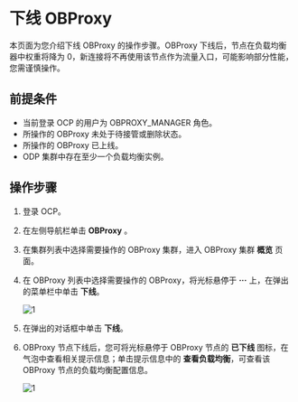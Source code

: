 # 下线 OBProxy

本页面为您介绍下线 OBProxy 的操作步骤。OBProxy 下线后，节点在负载均衡器中权重将降为 0，新连接将不再使用该节点作为流量入口，可能影响部分性能，您需谨慎操作。

## 前提条件

* 当前登录 OCP 的用户为 OBPROXY_MANAGER 角色。
* 所操作的 OBProxy 未处于待接管或删除状态。
* 所操作的 OBProxy 已上线。
* ODP 集群中存在至少一个负载均衡实例。

## 操作步骤

1. 登录 OCP。

2. 在左侧导航栏单击 **OBProxy** 。

3. 在集群列表中选择需要操作的 OBProxy 集群，进入 OBProxy 集群 **概览** 页面。

4. 在 OBProxy 列表中选择需要操作的 OBProxy，将光标悬停于 **···** 上，在弹出的菜单栏中单击 **下线**。

    ![1](https://obbusiness-private.oss-cn-shanghai.aliyuncs.com/doc/img/ocp/402-cn/%E4%B8%8B%E7%BA%BFobproxy.png)

5. 在弹出的对话框中单击 **下线**。

6. OBProxy 节点下线后，您可将光标悬停于 OBProxy 节点的 **已下线** 图标，在气泡中查看相关提示信息；单击提示信息中的 **查看负载均衡**，可查看该 OBProxy 节点的负载均衡配置信息。

    ![1](https://obbusiness-private.oss-cn-shanghai.aliyuncs.com/doc/img/ocp/403-cn/obproxy%E4%B8%8B%E7%BA%BF.png)
